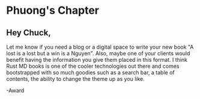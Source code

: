 # Phuong's Chapter

## Hey Chuck,

Let me know if you need a blog or a digital space to write your new book "A lost is a lost but a win is a Nguyen". 
Also, maybe one of your clients would benefit having the information you give them placed in this format. I think Rust MD books is one 
of the cooler technologies out there and comes bootstrapped with so much goodies such as a search bar, a table of contents, the ability to change the theme up as you like.  
 
-Award